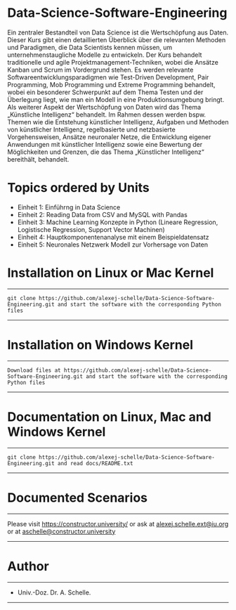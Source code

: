 # Data-Science-Software-Engineering
Ein zentraler Bestandteil von Data Science ist die Wertschöpfung aus Daten. Dieser Kurs gibt einen detaillierten Überblick über die relevanten Methoden und Paradigmen, die Data Scientists kennen müssen, um unternehmenstaugliche Modelle zu entwickeln. Der Kurs behandelt traditionelle und agile Projektmanagement-Techniken, wobei die Ansätze Kanban und Scrum im Vordergrund stehen. Es werden relevante Softwareentwicklungsparadigmen wie Test-Driven Development, Pair Programming, Mob Programming und Extreme Programming behandelt, wobei ein besonderer Schwerpunkt auf dem Thema Testen und der Überlegung liegt, wie man ein Modell in eine Produktionsumgebung bringt. Als weiterer Aspekt der Wertschöpfung von Daten wird das Thema „Künstliche Intelligenz“ behandelt. Im Rahmen dessen werden bspw. Themen wie die Entstehung künstlicher Intelligenz, Aufgaben und Methoden von künstlicher Intelligenz, regelbasierte und netzbasierte Vorgehensweisen, Ansätze neuronaler Netze, die Entwicklung eigener Anwendungen mit künstlicher Intelligenz sowie eine Bewertung der Möglichkeiten und Grenzen, die das Thema „Künstlicher Intelligenz“ bereithält, behandelt.

# Topics ordered by Units
- Einheit 1: Einführng in Data Science
- Einheit 2: Reading Data from CSV and MySQL with Pandas
- Einheit 3: Machine Learning Konzepte in Python (Lineare Regression, Logistische Regression, Support Vector Machinen)
- Einheit 4: Hauptkomponentenanalyse mit einem Beispieldatensatz 
- Einheit 5: Neuronales Netzwerk Modell zur Vorhersage von Daten
  
# Installation on Linux or Mac Kernel
****************************************************************************************************************************************************
    git clone https://github.com/alexej-schelle/Data-Science-Software-Engineering.git and start the software with the corresponding Python files
****************************************************************************************************************************************************

# Installation on Windows Kernel
***********************************************************************************************************************************************************
    Download files at https://github.com/alexej-schelle/Data-Science-Software-Engineering.git and start the software with the corresponding Python files
***********************************************************************************************************************************************************

# Documentation on Linux, Mac and Windows Kernel
*****************************************************************************************************************
    git clone https://github.com/alexej-schelle/Data-Science-Software-Engineering.git and read docs/README.txt
*****************************************************************************************************************

# Documented Scenarios
*****************************************************************************************************************************

   Please visit https://constructor.university/ or ask at alexej.schelle.ext@iu.org or at aschelle@constructor.university

*****************************************************************************************************************************

# Author
**************************************************************************************************************************************

   - Univ.-Doz. Dr. A. Schelle.
  
**************************************************************************************************************************************
